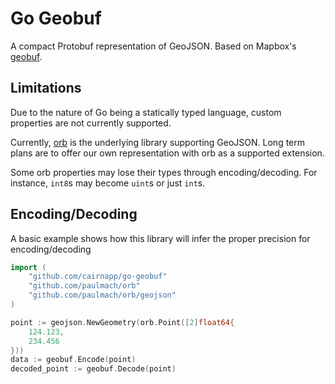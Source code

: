 # Go Geobuf

A compact Protobuf representation of GeoJSON. Based on Mapbox's [geobuf](https://github.com/mapbox).

## Limitations

Due to the nature of Go being a statically typed language, custom properties are not currently supported.

Currently, [orb](https://github.com/paulmach/orb) is the underlying library supporting GeoJSON. 
Long term plans are to offer our own representation with orb as a supported extension.

Some orb properties may lose their types through encoding/decoding. For instance, `int8`s may become `uint`s
or just `int`s.

## Encoding/Decoding

A basic example shows how this library will infer the proper precision for encoding/decoding 

```go
import (
    "github.com/cairnapp/go-geobuf"
    "github.com/paulmach/orb"
    "github.com/paulmach/orb/geojson"
)

point := geojson.NewGeometry(orb.Point([2]float64{
    124.123, 
    234.456
}))
data := geobuf.Encode(point)
decoded_point := geobuf.Decode(point)
```

##
